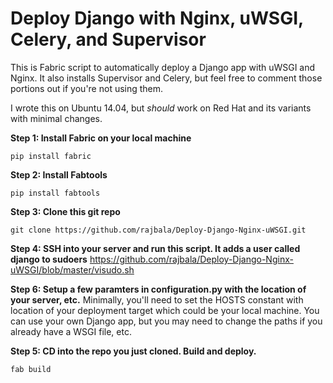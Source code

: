 # Deploy Django with Nginx, uWSGI, Celery, and Supervisor

This is Fabric script to automatically deploy a Django app with uWSGI and Nginx. It also installs Supervisor and Celery, but feel free to comment those portions out if you're not using them.  

I wrote this on Ubuntu 14.04, but *should* work on Red Hat and its variants with minimal changes.  

**Step 1:  Install Fabric on your local machine**
```shell
pip install fabric
```

**Step 2:  Install Fabtools**
```shell
pip install fabtools
```

**Step 3:  Clone this git repo**
```shell
git clone https://github.com/rajbala/Deploy-Django-Nginx-uWSGI.git
```

**Step 4:  SSH into your server and run this script.  It adds a user called django to sudoers**
https://github.com/rajbala/Deploy-Django-Nginx-uWSGI/blob/master/visudo.sh

**Step 6:  Setup a few paramters in configuration.py with the location of your server, etc.**
Minimally, you'll need to set the HOSTS constant with location of your deployment target which could be your local machine.  You can use your own Django app, but you may need to change the paths if you already have a WSGI file, etc.  

**Step 5:  CD into the repo you just cloned.  Build and deploy.**
```shell
fab build
```



